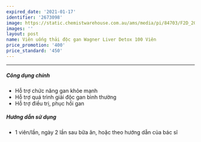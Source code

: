 ```yaml
---
expired_date: '2021-01-17'
identifier: '2673098'
image: https://static.chemistwarehouse.com.au/ams/media/pi/84703/F2D_200.jpg
images: ''
layout: post
name: Viên uống thải độc gan Wagner Liver Detox 100 Viên
price_promotion: '400'
price_standard: '450'
---
```


---
##### Công dụng chính
- Hỗ trợ chức năng gan khỏe mạnh
- Hỗ trợ quá trình giải độc gan bình thường
- Hỗ trợ điều trị, phục hồi gan

##### Hướng dẫn sử dụng
- 1 viên/lần, ngày 2 lần sau bữa ăn, hoặc theo hướng dẫn của bác sĩ